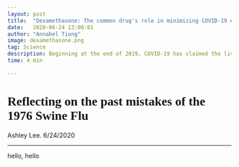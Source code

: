 ```yaml
---
layout: post
title:  "Dexamethasone: The common drug's role in minimizing COVID-19 deaths "
date:   2020-06-24 13:00:01
author: "Annabel Tiong"
image: dexamethasone.png
tag: Science
description: Beginning at the end of 2019, COVID-19 has claimed the lives of millions of individuals. Currently, after more than six months after the first case was reported, scientists are in the process of creating and testing COVID-19 vaccines.
time: 4 min

---
```

<h1 style="font-family: Ergonomique Bold">Reflecting on the past mistakes of the 1976 Swine Flu</h1>
Ashley Lee. 6/24/2020
<hr>


hello, hello
